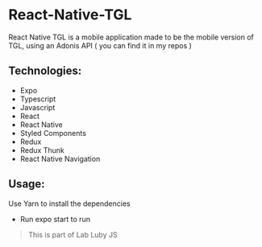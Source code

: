 #  React-Native-TGL
React Native TGL is a mobile application made to be the mobile version of TGL, using an Adonis API ( you can find it in my repos )

## Technologies: 


* Expo
* Typescript
* Javascript
* React
* React Native
* Styled Components
* Redux
* Redux Thunk
* React Native Navigation

## Usage:
Use Yarn to install the dependencies
* Run expo start to run

> This is part of Lab Luby JS
